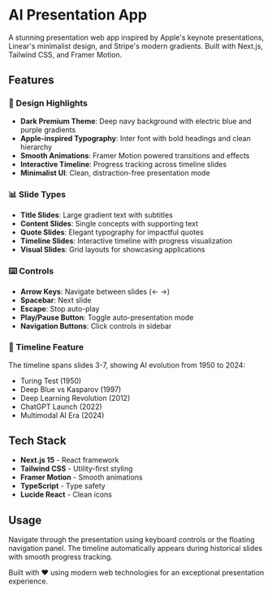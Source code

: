 # AI Presentation App

A stunning presentation web app inspired by Apple's keynote presentations, Linear's minimalist design, and Stripe's modern gradients. Built with Next.js, Tailwind CSS, and Framer Motion.

## Features

### 🎨 Design Highlights
- **Dark Premium Theme**: Deep navy background with electric blue and purple gradients
- **Apple-inspired Typography**: Inter font with bold headings and clean hierarchy  
- **Smooth Animations**: Framer Motion powered transitions and effects
- **Interactive Timeline**: Progress tracking across timeline slides
- **Minimalist UI**: Clean, distraction-free presentation mode

### 📊 Slide Types
- **Title Slides**: Large gradient text with subtitles
- **Content Slides**: Single concepts with supporting text
- **Quote Slides**: Elegant typography for impactful quotes
- **Timeline Slides**: Interactive timeline with progress visualization
- **Visual Slides**: Grid layouts for showcasing applications

### ⌨️ Controls
- **Arrow Keys**: Navigate between slides (← →)
- **Spacebar**: Next slide
- **Escape**: Stop auto-play
- **Play/Pause Button**: Toggle auto-presentation mode
- **Navigation Buttons**: Click controls in sidebar

### 🎯 Timeline Feature
The timeline spans slides 3-7, showing AI evolution from 1950 to 2024:
- Turing Test (1950)
- Deep Blue vs Kasparov (1997)  
- Deep Learning Revolution (2012)
- ChatGPT Launch (2022)
- Multimodal AI Era (2024)

## Tech Stack
- **Next.js 15** - React framework
- **Tailwind CSS** - Utility-first styling
- **Framer Motion** - Smooth animations
- **TypeScript** - Type safety
- **Lucide React** - Clean icons

## Usage
Navigate through the presentation using keyboard controls or the floating navigation panel. The timeline automatically appears during historical slides with smooth progress tracking.

Built with ❤️ using modern web technologies for an exceptional presentation experience.